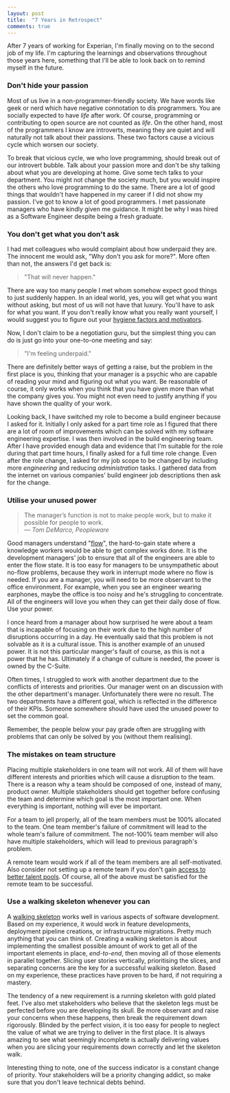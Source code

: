 ```yaml
---
layout: post
title:  "7 Years in Retrospect"
comments: true
---
```


After 7 years of working for Experian, I'm finally moving on to the second job of my life.
I'm capturing the learnings and observations throughout those years here, something
that I'll be able to look back on to remind myself in the future.

### Don't hide your passion

Most of us live in a non-programmer-friendly society.
We have words like geek or nerd which have negative connotation to dis programmers. You are socially
expected to have *life* after work. Of course, programming or contributing to open source
are not counted as *life*. On the other hand,
most of the programmers I know are introverts, meaning they are quiet and will naturally not talk
about their passions. These two factors cause a vicious cycle which worsen our society.

To break that vicious cycle, we who love programming, should break out of our introvert bubble.
Talk about your passion more and don't be shy talking about what you are developing at home.
Give some tech talks to your department.
You might not change the society much, but you would inspire the others who love
programming to do the same. There are
a lot of good things that wouldn't have happened in my career if I did not show my passion.
I've got to know a lot of good programmers. I 
met passionate managers who have kindly given me guidance.
It might be why I was hired as a Software Engineer despite being a fresh graduate.

### You don't get what you don't ask

I had met colleagues who would complaint about how underpaid they are.
The innocent me would ask, "Why don't you ask for more?". More often than not, the answers
I'd get back is:

> "That will never happen."

There are way too many people I met whom somehow expect good things to just suddenly happen.
In an ideal world, yes, you will get what you want without asking, but most of
us will not have that luxury. You'll have to ask for what you want. If you don't
really know what you really want yourself, I would suggest you to figure out your
[hygiene factors and motivators](https://en.wikipedia.org/wiki/Two-factor_theory).

Now, I don't claim to be a negotiation guru, but the simplest thing you can do is just
go into your one-to-one meeting and say:

> "I'm feeling underpaid."

There are definitely better ways of getting a raise, but the problem in the first place
is you, thinking that your manager is a psychic who are capable of reading your mind
and figuring out what you want.
Be reasonable of course, it only works when you think that you have
given more than what the company gives you. You might not even need to justify anything
if you have shown the quality of your work.

Looking back, I have switched my role to become a build engineer because
I asked for it. Initially I only asked for a part time role as I figured that
there are a lot of room of improvements which can be solved with my software engineering expertise.
I was then involved in the build engineering team.
After I have provided enough data and evidence that I'm suitable for the role during that part time hours,
I finally asked for a full time role change.
Even after the role change, I asked for my job scope to be changed by
including more *engineering* and reducing *administration* tasks. I gathered data from the internet
on various companies' build engineer job descriptions then ask for the change.

### Utilise your unused power

> The manager’s function is not to make people work, but to make it possible for people to work.  
  ― *Tom DeMarco, Peopleware*

Good managers understand "[flow](http://softwareengineering.stackexchange.com/a/43124/147900)",
the hard-to-gain state where a knowledge workers
would be able to get complex works done. It is the development managers' job to ensure that all of the engineers
are able to enter the flow state.
It is too easy for managers to be unsympathetic about no-flow problems,
because they work in interrupt mode where no flow is needed. If you are a manager, you will need to be
more observant to the office environment. For example, when you see an engineer wearing earphones,
maybe the office is too noisy and he's struggling to concentrate.
All of the engineers will love you when they can get their daily dose of flow. Use your power.

I once heard from a manager about how surprised he were about
a team that is incapable of focusing on their work due to the high number of disruptions
occurring in a day.
He eventually said that this problem is not solvable as it is a cultural issue.
This is another example of an unused power. It is not this particular manger's fault
of course, as this is not a power that he has.
Ultimately if a change of culture is needed, the power is owned by the C-Suite.

Often times, I struggled to work with another department due to the conflicts of interests and priorities.
Our manager went on an discussion with the other department's manager. Unfortunately there were no result.
The two departments have a different goal, which is reflected in the difference of their KPIs.
Someone somewhere should have used the unused power to set the common goal.

Remember, the people below your pay grade often are struggling with problems that can only be solved by you
(without them realising).

### The mistakes on team structure

Placing multiple stakeholders in one team will not work.
All of them will have different interests and priorities which will cause a disruption
to the team. There is a reason why a team should be composed of one,
instead of many, product owner. Multiple stakeholders should get together
before confusing the team and determine which goal is the most important one.
When everything is important, nothing will ever be important.

For a team to jell properly, all of the team members must be 100% allocated to the team.
One team member's failure of commitment
will lead to the whole team's failure of commitment. The not-100% team member will also have
multiple stakeholders, which will lead to previous paragraph's problem.

A remote team would work if all of the team members are all self-motivated. Also consider not
setting up a remote team if you don't gain
[access to better talent pools](https://martinfowler.com/articles/remote-or-co-located.html).
Of course, all of the above must be satisfied for the remote team to be successful.

### Use a walking skeleton whenever you can

A [walking skeleton](http://blog.codeclimate.com/blog/2014/03/20/kickstart-your-next-project-with-a-walking-skeleton/)
works well in various aspects of software development.
Based on my experience, it would work in feature developments, deployment pipeline creations, or infrastructure
migrations. Pretty much anything that you can think of.
Creating a walking skeleton is about implementing the smallest possible amount of work to get
all of the important elements in place, *end-to-end*, then moving all of those elements
in parallel together. Slicing user stories vertically, prioritising the slices, and separating
concerns are the key for a successful walking skeleton. Based on my experience,
these practices have proven to be hard, if not requiring a mastery.

The tendency of a new requirement is a running skeleton with gold plated feet.
I've also met stakeholders who believe that the skeleton
legs must be perfected before you are developing its skull.
Be more observant and raise your concerns when these happens, then break the
requirement down rigorously. Blinded by the perfect vision, it is too easy for people
to neglect the value of what we are trying to deliver in the first place. It is always amazing to see
what seemingly incomplete is actually delivering values when you are slicing
your requirements down correctly and let the skeleton walk.

Interesting thing to note, one of the success indicator is a constant change of priority.
Your stakeholders will be a priority changing addict, so make sure that you don't leave technical debts
behind.
